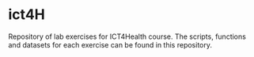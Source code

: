 # ict4H
Repository of lab exercises for ICT4Health course.
The scripts, functions and datasets for each exercise can be found in this repository.
